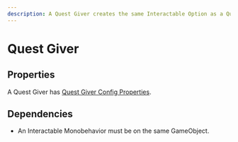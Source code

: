```yaml
---
description: A Quest Giver creates the same Interactable Option as a Quest Giver Config.
---
```


# Quest Giver

## Properties

A Quest Giver has [Quest Giver Config Properties](../../scriptable-objects/interactable-option-configurations/quest-giver-config.md#properties).

## Dependencies

* An Interactable Monobehavior must be on the same GameObject.
